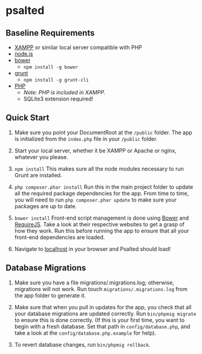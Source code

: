psalted
=========

Baseline Requirements
---------------

+ [XAMPP](http://www.apachefriends.org/en/xampp.html) or similar local server compatible with PHP
+ [node.js](http://nodejs.org)
+ [bower](http://bower.io)
  + `npm install -g bower`
+ [grunt](http://gruntjs.com)
  + `npm install -g grunt-cli`
+ [PHP](http://php.net)
  + *Note: PHP is included in XAMPP.*
  + SQLite3 extension required!


Quick Start
---------------

1. Make sure you point your DocumentRoot at the `/public` folder. The app is initialized from the `index.php` file in your `/public` folder.

2. Start your local server, whether it be XAMPP or Apache or nginx, whatever you please.

2. `npm install`
This makes sure all the node modules necessary to run Grunt are installed.

3. `php composer.phar install`
Run this in the main project folder to update all the required package dependencies for the app. From time to time, you will need to run `php composer.phar update` to make sure your packages are up to date.

4. `bower install`
Front-end script management is done using [Bower](http://bower.io) and [RequireJS](http://requirejs.org). Take a look at their respective websites to get a grasp of how they work. Run this before running the app to ensure that all your front-end dependencies are loaded.

5. Navigate to [localhost](http://localhost) in your browser and Psalted should load!

Database Migrations
---------------

1. Make sure you have a file migrations/.migrations.log; otherwise, migrations will not work. Run touch `migrations/.migrations.log` from the app folder to generate it.

2. Make sure that when you pull in updates for the app, you check that all your database migrations are updated correctly. Run `bin/phpmig migrate` to ensure this is done correctly. (If this is your first time, you want to begin with a fresh database. Set that path in `config/database.php`, and take a look at the `config/database.php.example` for help).

3. To revert database changes, run `bin/phpmig rollback`.